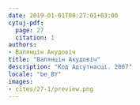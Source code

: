 ```yaml
---
date: 2019-01-01T00:27:01+03:00
cytuj-pdf:
  page: 27
  citation: 1
authors:
- Валянцін Акудовіч
title: "Валянцін Акудовіч"
description: "Код Адсутнасці. 2007"
locale: "be_BY"
images:
- cites/27-1/preview.png
---
```

